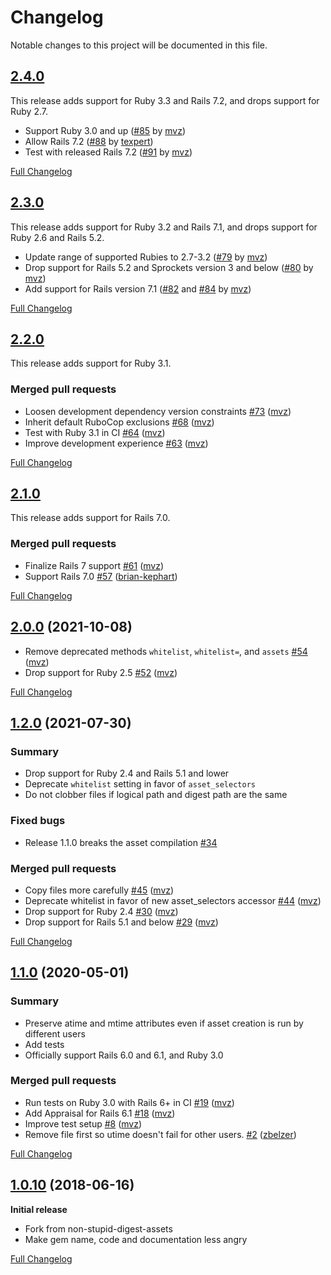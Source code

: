 # Changelog

Notable changes to this project will be documented in this file.

## [2.4.0](https://github.com/mvz/non-digest-assets/tree/v2.4.0)

This release adds support for Ruby 3.3 and Rails 7.2, and drops support for
Ruby 2.7.

* Support Ruby 3.0 and up ([#85] by [mvz])
* Allow Rails 7.2 ([#88] by [texpert])
* Test with released Rails 7.2 ([#91] by [mvz])

[Full Changelog](https://github.com/mvz/non-digest-assets/compare/v2.3.0...v2.4.0)

[#85]: https://github.com/mvz/non-digest-assets/pull/85
[#88]: https://github.com/mvz/non-digest-assets/pull/88
[#91]: https://github.com/mvz/non-digest-assets/pull/91

[texpert]: https://github.com/texpert

## [2.3.0](https://github.com/mvz/non-digest-assets/tree/v2.3.0)

This release adds support for Ruby 3.2 and Rails 7.1, and drops support for
Ruby 2.6 and Rails 5.2.

* Update range of supported Rubies to 2.7-3.2 ([#79] by [mvz])
* Drop support for Rails 5.2 and Sprockets version 3 and below ([#80] by [mvz])
* Add support for Rails version 7.1 ([#82] and [#84] by [mvz])

[Full Changelog](https://github.com/mvz/non-digest-assets/compare/v2.2.0...v2.3.0)

[#79]: https://github.com/mvz/non-digest-assets/pull/79
[#80]: https://github.com/mvz/non-digest-assets/pull/80
[#82]: https://github.com/mvz/non-digest-assets/pull/82
[#84]: https://github.com/mvz/non-digest-assets/pull/84

[mvz]: https://github.com/mvz

## [2.2.0](https://github.com/mvz/non-digest-assets/tree/v2.2.0)

This release adds support for Ruby 3.1.

### Merged pull requests

- Loosen development dependency version constraints [\#73](https://github.com/mvz/non-digest-assets/pull/73) ([mvz](https://github.com/mvz))
- Inherit default RuboCop exclusions [\#68](https://github.com/mvz/non-digest-assets/pull/68) ([mvz](https://github.com/mvz))
- Test with Ruby 3.1 in CI [\#64](https://github.com/mvz/non-digest-assets/pull/64) ([mvz](https://github.com/mvz))
- Improve development experience [\#63](https://github.com/mvz/non-digest-assets/pull/63) ([mvz](https://github.com/mvz))

[Full Changelog](https://github.com/mvz/non-digest-assets/compare/v2.1.0...v2.2.0)

## [2.1.0](https://github.com/mvz/non-digest-assets/tree/v2.1.0)

This release adds support for Rails 7.0.

### Merged pull requests

- Finalize Rails 7 support [\#61](https://github.com/mvz/non-digest-assets/pull/61) ([mvz](https://github.com/mvz))
- Support Rails 7.0 [\#57](https://github.com/mvz/non-digest-assets/pull/57) ([brian-kephart](https://github.com/brian-kephart))

[Full Changelog](https://github.com/mvz/non-digest-assets/compare/v2.0.0...v2.1.0)

## [2.0.0](https://github.com/mvz/non-digest-assets/tree/v2.0.0) (2021-10-08)

- Remove deprecated methods `whitelist`, `whitelist=`, and `assets` [\#54](https://github.com/mvz/non-digest-assets/pull/54) ([mvz](https://github.com/mvz))
- Drop support for Ruby 2.5 [\#52](https://github.com/mvz/non-digest-assets/pull/52) ([mvz](https://github.com/mvz))

[Full Changelog](https://github.com/mvz/non-digest-assets/compare/v1.2.0...v2.0.0)

## [1.2.0](https://github.com/mvz/non-digest-assets/tree/v1.2.0) (2021-07-30)

### Summary

- Drop support for Ruby 2.4 and Rails 5.1 and lower
- Deprecate `whitelist` setting in favor of `asset_selectors`
- Do not clobber files if logical path and digest path are the same

### Fixed bugs

- Release 1.1.0 breaks the asset compilation [\#34](https://github.com/mvz/non-digest-assets/issues/34)

### Merged pull requests

- Copy files more carefully [\#45](https://github.com/mvz/non-digest-assets/pull/45) ([mvz](https://github.com/mvz))
- Deprecate whitelist in favor of new asset\_selectors accessor [\#44](https://github.com/mvz/non-digest-assets/pull/44) ([mvz](https://github.com/mvz))
- Drop support for Ruby 2.4 [\#30](https://github.com/mvz/non-digest-assets/pull/30) ([mvz](https://github.com/mvz))
- Drop support for Rails 5.1 and below [\#29](https://github.com/mvz/non-digest-assets/pull/29) ([mvz](https://github.com/mvz))

[Full Changelog](https://github.com/mvz/non-digest-assets/compare/v1.1.0...v1.2.0)

## [1.1.0](https://github.com/mvz/non-digest-assets/tree/v1.1.0) (2020-05-01)

### Summary

- Preserve atime and mtime attributes even if asset creation is run by different users
- Add tests
- Officially support Rails 6.0 and 6.1, and Ruby 3.0

### Merged pull requests

- Run tests on Ruby 3.0 with Rails 6+ in CI [\#19](https://github.com/mvz/non-digest-assets/pull/19) ([mvz](https://github.com/mvz))
- Add Appraisal for Rails 6.1 [\#18](https://github.com/mvz/non-digest-assets/pull/18) ([mvz](https://github.com/mvz))
- Improve test setup [\#8](https://github.com/mvz/non-digest-assets/pull/8) ([mvz](https://github.com/mvz))
- Remove file first so utime doesn't fail for other users. [\#2](https://github.com/mvz/non-digest-assets/pull/2) ([zbelzer](https://github.com/zbelzer))

[Full Changelog](https://github.com/mvz/non-digest-assets/compare/v1.0.10...v1.1.0)

## [1.0.10](https://github.com/mvz/non-digest-assets/tree/v1.0.10) (2018-06-16)

**Initial release**

- Fork from non-stupid-digest-assets
- Make gem name, code and documentation less angry

[Full Changelog](https://github.com/mvz/non-digest-assets/compare/cb899cc4...v1.0.10)
